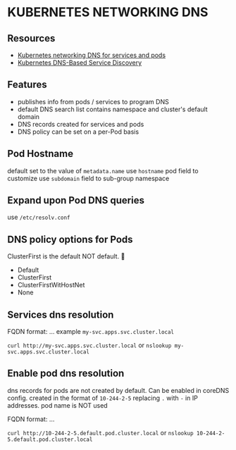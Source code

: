 # KUBERNETES NETWORKING DNS

## Resources

- [Kubernetes networking DNS for services and pods](https://kubernetes.io/docs/concepts/services-networking/dns-pod-service/)
- [Kubernetes DNS-Based Service Discovery](https://github.com/kubernetes/dns/blob/master/docs/specification.md)

## Features

- publishes info from pods / services to program DNS
- default DNS search list contains namespace and cluster's default domain
- DNS records created for services and pods
- DNS policy can be set on a per-Pod basis

## Pod Hostname

default set to the value of `metadata.name`
use `hostname` pod field to customize
use `subdomain` field to sub-group namespace

## Expand upon Pod DNS queries

use `/etc/resolv.conf`

## DNS policy options for Pods

ClusterFirst is the default NOT default. 🤯

- Default
- ClusterFirst
- ClusterFirstWitHostNet
- None

## Services dns resolution

FQDN format: <hostname>.<namespaces>.<type>.<root>
example `my-svc.apps.svc.cluster.local`

`curl http://my-svc.apps.svc.cluster.local`
or
`nslookup my-svc.apps.svc.cluster.local`

## Enable pod dns resolution
dns records for pods are not created by default. Can be enabled in coreDNS config.
created in the format of `10-244-2-5` replacing `.` with `-` in IP addresses.
pod name is NOT used

FQDN format: <hostname>.<namespaces>.<type>.<root>

`curl http://10-244-2-5.default.pod.cluster.local`
or
`nslookup 10-244-2-5.default.pod.cluster.local`